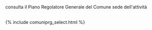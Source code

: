<br><br/>consulta il Piano Regolatore Generale del Comune sede dell'attività
<br><br/>


{% include comuniprg_select.html %}
